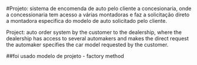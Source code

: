 #Projeto: sistema de encomenda de auto pelo cliente a concesionaria, onde a concessionaria tem acesso a várias montadoras e faz a solicitação direto
a montadora especifica do modelo de auto solicitado pelo cliente.

Project: auto order system by the customer to the dealership, where the dealership has access to several automakers and makes the direct request
the automaker specifies the car model requested by the customer.

##foi usado modelo de projeto - factory method
